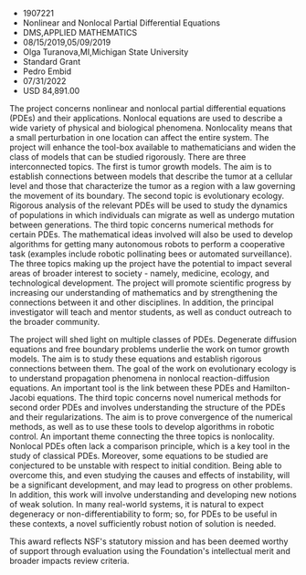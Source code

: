 
* 1907221
* Nonlinear and Nonlocal Partial Differential Equations
* DMS,APPLIED MATHEMATICS
* 08/15/2019,05/09/2019
* Olga Turanova,MI,Michigan State University
* Standard Grant
* Pedro Embid
* 07/31/2022
* USD 84,891.00

The project concerns nonlinear and nonlocal partial differential equations
(PDEs) and their applications. Nonlocal equations are used to describe a wide
variety of physical and biological phenomena. Nonlocality means that a small
perturbation in one location can affect the entire system. The project will
enhance the tool-box available to mathematicians and widen the class of models
that can be studied rigorously. There are three interconnected topics. The first
is tumor growth models. The aim is to establish connections between models that
describe the tumor at a cellular level and those that characterize the tumor as
a region with a law governing the movement of its boundary. The second topic is
evolutionary ecology. Rigorous analysis of the relevant PDEs will be used to
study the dynamics of populations in which individuals can migrate as well as
undergo mutation between generations. The third topic concerns numerical methods
for certain PDEs. The mathematical ideas involved will also be used to develop
algorithms for getting many autonomous robots to perform a cooperative task
(examples include robotic pollinating bees or automated surveillance). The three
topics making up the project have the potential to impact several areas of
broader interest to society - namely, medicine, ecology, and technological
development. The project will promote scientific progress by increasing our
understanding of mathematics and by strengthening the connections between it and
other disciplines. In addition, the principal investigator will teach and mentor
students, as well as conduct outreach to the broader community.

The project will shed light on multiple classes of PDEs. Degenerate diffusion
equations and free boundary problems underlie the work on tumor growth models.
The aim is to study these equations and establish rigorous connections between
them. The goal of the work on evolutionary ecology is to understand propagation
phenomena in nonlocal reaction-diffusion equations. An important tool is the
link between these PDEs and Hamilton-Jacobi equations. The third topic concerns
novel numerical methods for second order PDEs and involves understanding the
structure of the PDEs and their regularizations. The aim is to prove convergence
of the numerical methods, as well as to use these tools to develop algorithms in
robotic control. An important theme connecting the three topics is nonlocality.
Nonlocal PDEs often lack a comparison principle, which is a key tool in the
study of classical PDEs. Moreover, some equations to be studied are conjectured
to be unstable with respect to initial condition. Being able to overcome this,
and even studying the causes and effects of instability, will be a significant
development, and may lead to progress on other problems. In addition, this work
will involve understanding and developing new notions of weak solution. In many
real-world systems, it is natural to expect degeneracy or non-differentiability
to form; so, for PDEs to be useful in these contexts, a novel sufficiently
robust notion of solution is needed.

This award reflects NSF's statutory mission and has been deemed worthy of
support through evaluation using the Foundation's intellectual merit and broader
impacts review criteria.
